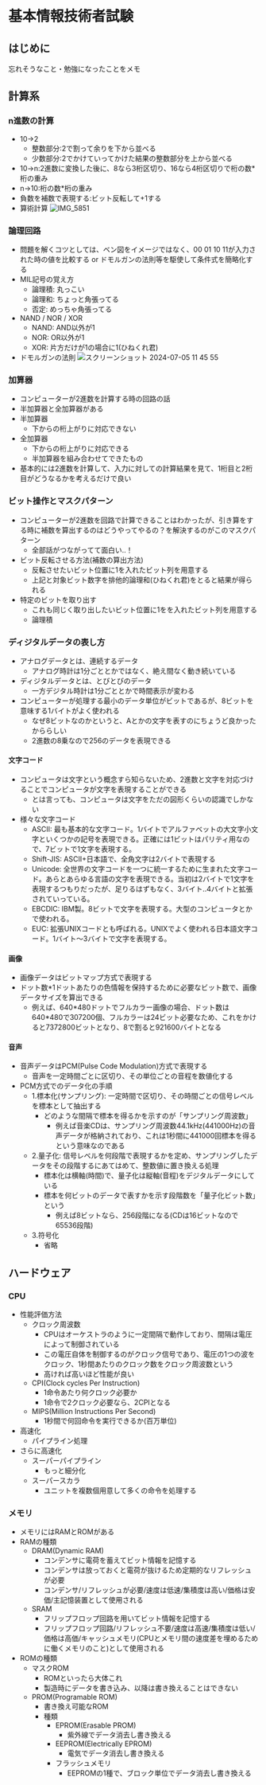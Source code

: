 # 基本情報技術者試験

## はじめに

忘れそうなこと・勉強になったことをメモ

## 計算系

### n進数の計算

- 10→2
  - 整数部分:2で割って余りを下から並べる
  - 少数部分:2でかけていってかけた結果の整数部分を上から並べる
- 10→n:2進数に変換した後に、8なら3桁区切り、16なら4桁区切りで桁の数\*桁の重み
- n→10:桁の数\*桁の重み
- 負数を補数で表現する:ビット反転して+1する
- 算術計算
  ![IMG_5851](https://github.com/nyuusen/TIL/assets/56878203/95b14e97-c363-4d5c-9324-8cbd869716f6)

### 論理回路

- 問題を解くコツとしては、ベン図をイメージではなく、00 01 10 11が入力された時の値を比較する or ドモルガンの法則等を駆使して条件式を簡略化する
- MIL記号の覚え方
  - 論理積: 丸っこい
  - 論理和: ちょっと角張ってる
  - 否定: めっちゃ角張ってる
- NAND / NOR / XOR
  - NAND: AND以外が1
  - NOR: OR以外が1
  - XOR: 片方だけが1の場合に1(ひねくれ君)
- ドモルガンの法則
  ![スクリーンショット 2024-07-05 11 45 55](https://github.com/nyuusen/TIL/assets/56878203/6dd3f9ef-8d13-4972-9157-bd67b926f2b8)

### 加算器

- コンピューターが2進数を計算する時の回路の話
- 半加算器と全加算器がある
- 半加算器
  - 下からの桁上がりに対応できない
- 全加算器
  - 下からの桁上がりに対応できる
  - 半加算器を組み合わせてできたもの
- 基本的には2進数を計算して、入力に対しての計算結果を見て、1桁目と2桁目がどうなるかを考えるだけで良い

### ビット操作とマスクパターン

- コンピューターが2進数を回路で計算できることはわかったが、引き算をする時に補数を算出するのはどうやってやるの？を解決するのがこのマスクパターン
  - 全部話がつながってて面白い..！
- ビット反転させる方法(補数の算出方法)
  - 反転させたいビット位置に1を入れたビット列を用意する
  - 上記と対象ビット数字を排他的論理和(ひねくれ君)をとると結果が得られる
- 特定のビットを取り出す
  - これも同じく取り出したいビット位置に1をを入れたビット列を用意する
  - 論理積

### ディジタルデータの表し方

- アナログデータとは、連続するデータ
  - アナログ時計は1分ごととかではなく、絶え間なく動き続いている
- ディジタルデータとは、とびとびのデータ
  - 一方デジタル時計は1分ごととかで時間表示が変わる
- コンピューターが処理する最小のデータ単位がビットであるが、8ビットを意味する1バイトがよく使われる
  - なぜ8ビットなのかというと、Aとかの文字を表すのにちょうど良かったかららしい
  - 2進数の8乗なので256のデータを表現できる

#### 文字コード

- コンピュータは文字という概念すら知らないため、2進数と文字を対応づけることでコンピュータが文字を表現することができる
  - とは言っても、コンピュータは文字をただの図形くらいの認識でしかない
- 様々な文字コード
  - ASCII: 最も基本的な文字コード。1バイトでアルファベットの大文字小文字といくつかの記号を表現できる。正確には1ビットはパリティ用なので、7ビットで1文字を表現する。
  - Shift-JIS: ASCII+日本語で、全角文字は2バイトで表現する
  - Unicode: 全世界の文字コードを一つに統一するために生まれた文字コード。あらとあらゆる言語の文字を表現できる。当初は2バイトで1文字を表現するつもりだったが、足りるはずもなく、3バイト..4バイトと拡張されていっている。
  - EBCDIC: IBM製。8ビットで文字を表現する。大型のコンピュータとかで使われる。
  - EUC: 拡張UNIXコードとも呼ばれる。UNIXでよく使われる日本語文字コード。1バイト〜3バイトで文字を表現する。

#### 画像

- 画像データはビットマップ方式で表現する
- ドット数\*1ドットあたりの色情報を保持するために必要なビット数で、画像データサイズを算出できる
  - 例えば、640\*480ドットでフルカラー画像の場合、ドット数は640\*480で307200個、フルカラーは24ビット必要なため、これをかけると7372800ビットとなり、8で割ると921600バイトとなる

#### 音声

- 音声データはPCM(Pulse Code Modulation)方式で表現する
  - 音声を一定時間ごとに区切り、その単位ごとの音程を数値化する
- PCM方式でのデータ化の手順
  - 1.標本化(サンプリング): 一定時間で区切り、その時間ごとの信号レベルを標本として抽出する
    - どのような間隔で標本を得るかを示すのが「サンプリング周波数」
      - 例えば音楽CDは、サンプリング周波数44.1kHz(441000Hz)の音声データが格納されており、これは1秒間に441000回標本を得るという意味なのである
  - 2.量子化: 信号レベルを何段階で表現するかを定め、サンプリングしたデータをその段階するにあてはめて、整数値に置き換える処理
    - 標本化は横軸(時間)で、量子化は縦軸(音程)をデジタルデータにしている
    - 標本を何ビットのデータで表すかを示す段階数を「量子化ビット数」という
      - 例えば8ビットなら、256段階になる(CDは16ビットなので65536段階)
  - 3.符号化
    - 省略

## ハードウェア

### CPU

- 性能評価方法
  - クロック周波数
    - CPUはオーケストラのように一定間隔で動作しており、間隔は電圧によって制御されている
    - この電圧自体を制御するのがクロック信号であり、電圧の1つの波をクロック、1秒間あたりのクロック数をクロック周波数という
    - 高ければ高いほど性能が良い
  - CPI(Clock cycles Per Instruction)
    - 1命令あたり何クロック必要か
    - 1命令で2クロック必要なら、2CPIとなる
  - MIPS(Million Instructions Per Second)
    - 1秒間で何回命令を実行できるか(百万単位)
- 高速化
  - パイプライン処理
- さらに高速化
  - スーパーパイプライン
    - もっと細分化
  - スーパースカラ
    - ユニットを複数個用意して多くの命令を処理する

### メモリ

- メモリにはRAMとROMがある
- RAMの種類
  - DRAM(Dynamic RAM)
    - コンデンサに電荷を蓄えてビット情報を記憶する
    - コンデンサは放っておくと電荷が抜けるため定期的なリフレッシュが必要
    - コンデンサ/リフレッシュが必要/速度は低速/集積度は高い/価格は安価/主記憶装置として使用される
  - SRAM
    - フリップフロップ回路を用いてビット情報を記憶する
    - フリップフロップ回路/リフレッシュ不要/速度は高速/集積度は低い/価格は高価/キャッシュメモリ(CPUとメモリ間の速度差を埋めるために働くメモリのこと)として使用される
- ROMの種類
  - マスクROM
    - ROMといったら大体これ
    - 製造時にデータを書き込み、以降は書き換えることはできない
  - PROM(Programable ROM)
    - 書き換え可能なROM
    - 種類
      - EPROM(Erasable PROM)
        - 紫外線でデータ消去し書き換える
      - EEPROM(Electrically EPROM)
        - 電気でデータ消去し書き換える
      - フラッシュメモリ
        - EEPROMの1種で、ブロック単位でデータ消去し書き換える
